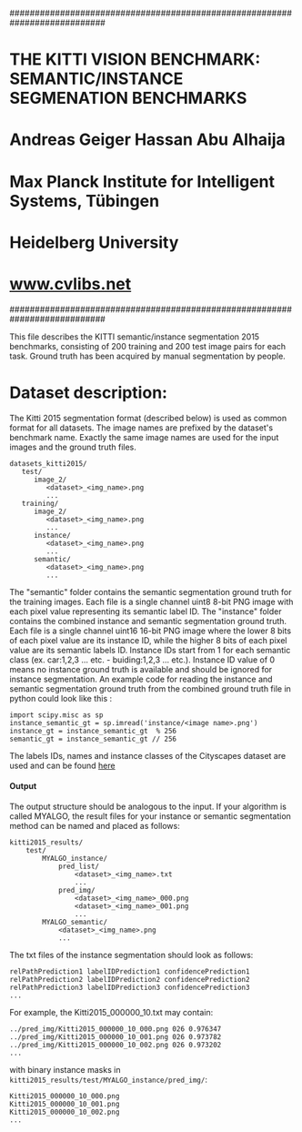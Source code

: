 ###########################################################################
#    THE KITTI VISION BENCHMARK: SEMANTIC/INSTANCE SEGMENATION BENCHMARKS #
#                   Andreas Geiger         Hassan Abu Alhaija             #
#          Max Planck Institute for Intelligent Systems, Tübingen         #
#                          Heidelberg University                          #
#                             www.cvlibs.net                              #
###########################################################################



This file describes the KITTI semantic/instance segmentation 2015 benchmarks,
consisting of 200 training and 200 test image pairs for each task. Ground truth 
has been acquired by manual segmentation by people.


Dataset description:
====================

The Kitti 2015 segmentation format (described below) is used as common format for all datasets. 
The image names are prefixed by the dataset's benchmark name.
Exactly the same image names are used for the input images and the ground truth files.
```
datasets_kitti2015/
   test/
      image_2/
         <dataset>_<img_name>.png
         ...
   training/
      image_2/
         <dataset>_<img_name>.png
         ...
      instance/
         <dataset>_<img_name>.png
         ...
      semantic/
         <dataset>_<img_name>.png
         ...
```

The "semantic" folder contains the semantic segmentation ground truth for the training images. Each file is a single channel uint8 8-bit PNG image with each pixel value representing its semantic label ID. The "instance" folder contains the combined instance and semantic segmentation ground truth. Each file is a single channel uint16 16-bit PNG image where the lower 8 bits of each pixel value are its instance ID, while the higher 8 bits of each pixel value are its semantic labels ID. Instance IDs start from 1 for each semantic class (ex. car:1,2,3 ... etc. - buiding:1,2,3 ... etc.). Instance ID value of 0 means no instance ground truth is available and should be ignored for instance segmentation. An example code for reading the instance and semantic segmentation ground truth from the combined ground truth file in python could look like this :
```
import scipy.misc as sp
instance_semantic_gt = sp.imread('instance/<image name>.png')
instance_gt = instance_semantic_gt  % 256
semantic_gt = instance_semantic_gt // 256

```
The labels IDs, names and instance classes of the Cityscapes dataset are used and can be found [here](https://github.com/mcordts/cityscapesScripts/blob/master/cityscapesscripts/helpers/labels.py)

#### Output ####

The output structure should be analogous to the input.
If your algorithm is called MYALGO, the result files for your instance
or semantic segmentation method can be named and placed as follows:
```
kitti2015_results/
    test/
        MYALGO_instance/
            pred_list/
                <dataset>_<img_name>.txt
                ...
            pred_img/
                <dataset>_<img_name>_000.png
                <dataset>_<img_name>_001.png
                ...
        MYALGO_semantic/
            <dataset>_<img_name>.png
            ...
```

The txt files of the instance segmentation should look as follows:
```
relPathPrediction1 labelIDPrediction1 confidencePrediction1
relPathPrediction2 labelIDPrediction2 confidencePrediction2
relPathPrediction3 labelIDPrediction3 confidencePrediction3
...
```

For example, the Kitti2015_000000_10.txt may contain:
```
../pred_img/Kitti2015_000000_10_000.png 026 0.976347
../pred_img/Kitti2015_000000_10_001.png 026 0.973782
../pred_img/Kitti2015_000000_10_002.png 026 0.973202
...
```

with binary instance masks in `kitti2015_results/test/MYALGO_instance/pred_img/`:
```
Kitti2015_000000_10_000.png
Kitti2015_000000_10_001.png
Kitti2015_000000_10_002.png
...
```


